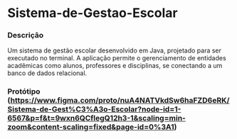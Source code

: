 # Sistema-de-Gestao-Escolar

### Descriçâo
Um sistema de gestão escolar desenvolvido em Java, projetado para ser executado no terminal. A aplicação permite o gerenciamento de entidades acadêmicas como alunos, professores e disciplinas, se conectando a um banco de dados relacional.

### Protótipo (https://www.figma.com/proto/nuA4NATVkdSw6haFZD6eRK/Sistema-de-Gest%C3%A3o-Escolar?node-id=1-6567&p=f&t=9wxn6QCflegQ12h3-1&scaling=min-zoom&content-scaling=fixed&page-id=0%3A1)
